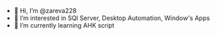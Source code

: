 - 👋 Hi, I’m @zareva228
- 👀 I’m interested in SQl Server, Desktop Automation, Window's Apps
- 🌱 I’m currently learning AHK script

<!---
zareva228/zareva228 is a ✨ special ✨ repository because its `README.md` (this file) appears on your GitHub profile.
You can click the Preview link to take a look at your changes.
--->
